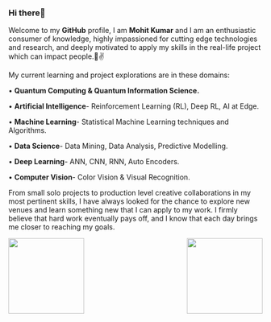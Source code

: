 ### Hi there👋

Welcome to my **GitHub** profile, I am **Mohit Kumar** and I am an enthusiastic consumer of knowledge, highly impassioned for cutting edge technologies and research, and deeply motivated to apply my skills in the real-life project which can impact people.🤩✌️

My current learning and project explorations are in these domains:

•	 **Quantum Computing & Quantum Information Science.**

•	**Artificial Intelligence**- Reinforcement Learning (RL), Deep RL, AI at Edge.

•	**Machine Learning**- Statistical Machine Learning techniques and Algorithms.

•	**Data Science**- Data Mining, Data Analysis, Predictive Modelling.

•	**Deep Learning**- ANN, CNN, RNN, Auto Encoders.

•	**Computer Vision**- Color Vision & Visual Recognition.

From small solo projects to production level creative collaborations in my most pertinent skills, I have always looked for the chance to explore new venues and learn something new that I can apply to my work. I firmly believe that hard work eventually pays off, and I know that each day brings me closer to reaching my goals.

<img src="https://github-readme-stats.vercel.app/api?username=kukretinishtha&&show_icons=true&title_color=cf0000&icon_color=ff860d&text_color=000000&bg_color=fcfcfc" align="left" height=150em> <img src="https://github-readme-stats.vercel.app/api/top-langs/?username=kukretinishtha&layout=compact" align="right" height=150em>


